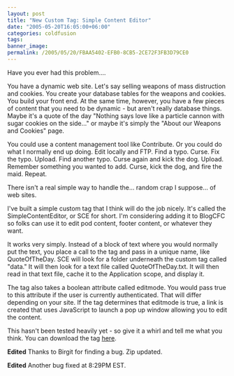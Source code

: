 ```yaml
---
layout: post
title: "New Custom Tag: Simple Content Editor"
date: "2005-05-20T16:05:00+06:00"
categories: coldfusion 
tags: 
banner_image: 
permalink: /2005/05/20/FBAA5402-EFB0-8CB5-2CE72F3FB3D79CE0
---
```


Have you ever had this problem....

You have a dynamic web site. Let's say selling weapons of mass distruction and cookies. You create your database tables for the weapons and cookies. You build your front end. At the same time, however, you have a few pieces of content that you need to be dynamic - but aren't really database things. Maybe it's a quote of the day "Nothing says love like a particle cannon with sugar cookies on the side..." or maybe it's simply the "About our Weapons and Cookies" page. 

You could use a content management tool like Contribute. Or you could do what I normally end up doing. Edit locally and FTP. Find a typo. Curse. Fix the typo. Upload. Find another typo. Curse again and kick the dog. Upload. Remember something you wanted to add. Curse, kick the dog, and fire the maid. Repeat.

There isn't a real simple way to handle the... random crap I suppose... of web sites. 

I've built a simple custom tag that I think will do the job nicely. It's called the SimpleContentEditor, or SCE for short. I'm considering adding it to BlogCFC so folks can use it to edit pod content, footer content, or whatever they want. 

It works very simply. Instead of a block of text where you would normally put the text, you place a call to the tag and pass in a unique name, like QuoteOfTheDay. SCE will look for a folder underneath the custom tag called "data." It will then look for a text file called QuoteOfTheDay.txt. It will then read in that text file, cache it to the Application scope, and display it.

The tag also takes a boolean attribute called editmode. You would pass true to this attribute if the user is currently authenticated. That will differ depending on your site. If the tag determines that editmode is true, a link is created that uses JavaScript to launch a pop up window allowing you to edit the content.

This hasn't been tested heavily yet - so give it a whirl and tell me what you think. You can download the tag <a href="downloads/simplecontenteditor.zip">here</a>.

<b>Edited</b> Thanks to Birgit for finding a bug. Zip updated.

<b>Edited</b> Another bug fixed at 8:29PM EST.